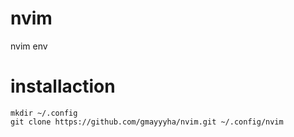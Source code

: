 # nvim
nvim env

# installaction
```
mkdir ~/.config
git clone https://github.com/gmayyyha/nvim.git ~/.config/nvim
```
